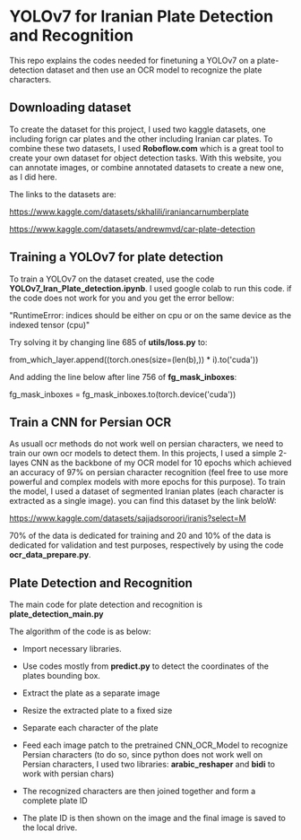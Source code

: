 
# YOLOv7 for Iranian Plate Detection and Recognition

This repo explains the codes needed for finetuning a YOLOv7 on a plate-detection dataset and then use an OCR model to recognize the plate characters.

## Downloading dataset
To create the dataset for this project, I used two kaggle datasets, one including forign car plates and the other including Iranian car plates. To combine these two datasets, I used **Roboflow.com** which is a great tool to create your own dataset for object detection tasks. With this website, you can annotate images, or combine annotated datasets to create a new one, as I did here. 

The links to the datasets are:

https://www.kaggle.com/datasets/skhalili/iraniancarnumberplate

https://www.kaggle.com/datasets/andrewmvd/car-plate-detection

## Training a YOLOv7 for plate detection
To train a YOLOv7 on the dataset created, use the code **YOLOv7_Iran_Plate_detection.ipynb**. I used google colab to run this code. if the code does not work for you and you get the error bellow:

"RuntimeError: indices should be either on cpu or on the same device as the indexed tensor (cpu)"

Try solving it by changing line 685 of **utils/loss.py** to:

from_which_layer.append((torch.ones(size=(len(b),)) * i).to('cuda'))

And adding the line below after line 756 of **fg_mask_inboxes**:

fg_mask_inboxes = fg_mask_inboxes.to(torch.device('cuda'))


## Train a CNN for Persian OCR
As usuall ocr methods do not work well on persian characters, we need to train our own ocr models to detect them. In this projects, I used a simple 2-layes CNN as the backbone of my OCR model for 10 epochs which achieved an accuracy of 97% on persian character recognition (feel free to use more powerful and complex models with more epochs for this purpose). To train the model, I used a dataset of segmented Iranian plates (each character is extracted as a single image). you can find this dataset by the link beloW:


https://www.kaggle.com/datasets/sajjadsoroori/iranis?select=M

70% of the data is dedicated for training and 20 and 10% of the data is dedicated for validation and test purposes, respectively by using the code **ocr_data_prepare.py**. 

## Plate Detection and Recognition
The main code for plate detection and recognition is **plate_detection_main.py**

The algorithm of the code is as below:

- Import necessary libraries. 

- Use codes mostly from **predict.py** to detect the coordinates of the plates bounding box. 

- Extract the plate as a separate image 

- Resize the extracted plate to a fixed size

- Separate each character of the plate

- Feed each image patch to the pretrained CNN_OCR_Model to recognize Persian characters (to do so, since python does not work well on Persian characters, I used two libraries: **arabic_reshaper** and **bidi** to work with persian chars)

- The recognized characters are then joined together and form a complete plate ID

- The plate ID is then shown on the image and the final image is saved to the local drive.


